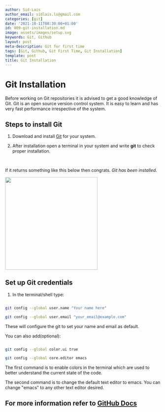 ```yaml
---
author: Sid-Lais
author_email: sidlais.ls@gmail.com
categories: [git]
date: '2021-10-11T08:30:00+01:00'
id: 009-git-installation.md
image: assets/images/setup.svg
keywords: Git, Github
layout: post
meta-description: Git for first time
tags: [Git, Github, Git First Time, Git Installation]
template: post
title: Git Installation
---
```




# Git Installation

Before working on Git repositories it is advised to get a good knowledge of Git. Git is an open source version control system. It is easy to learn and has very fast performance irrespective of the system.



## Steps to install Git



1. Download and install [Git](https://git-scm.com/) for your system.

2. After installation open a terminal in your system and write **git** to check proper installation.

<br>

If it returns something like this below then congrats. *Git has been installed*.

<img src="https://user-images.githubusercontent.com/40291960/136825925-cfeccd43-78a9-4eb1-a485-00b9110fc4be.png" height=300>



## Set up Git credentials



1. In the terminal/shell type:



```bash

git config --global user.name "Your name here"

git config --global user.email "your_email@example.com"

```

These will configure the git to set your name and email as default.



You can also add(optional):



```bash

git config --global color.ui true

git config --global core.editor emacs 

```



The first command is to enable colors in the terminal which are used to better understand the current state of the code.



The second command is to change the default text editor to emacs. You can change "emacs" to any other text editor desired.



## For more information refer to [GitHub Docs](https://docs.github.com/en/get-started/quickstart/set-up-git)
